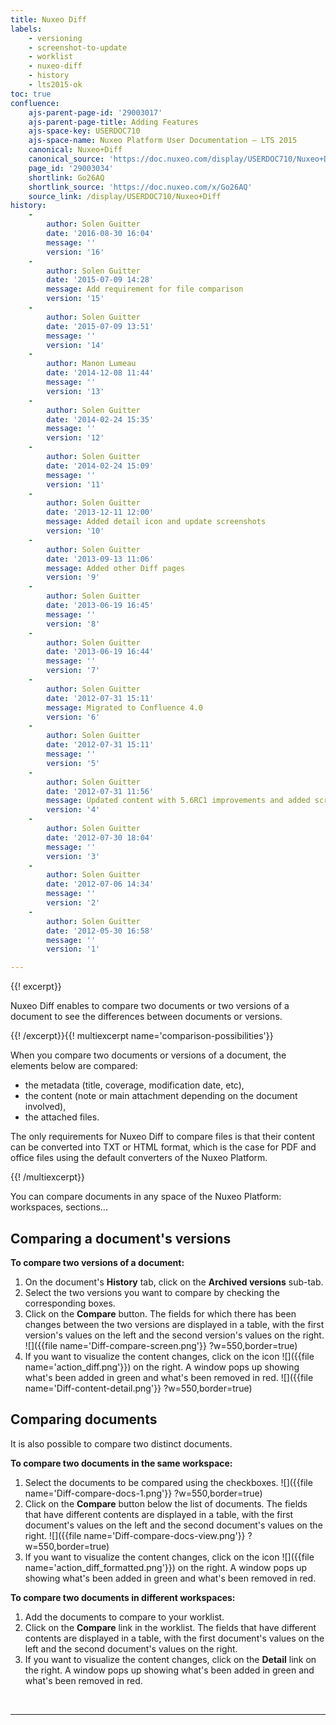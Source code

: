 ```yaml
---
title: Nuxeo Diff
labels:
    - versioning
    - screenshot-to-update
    - worklist
    - nuxeo-diff
    - history
    - lts2015-ok
toc: true
confluence:
    ajs-parent-page-id: '29003017'
    ajs-parent-page-title: Adding Features
    ajs-space-key: USERDOC710
    ajs-space-name: Nuxeo Platform User Documentation — LTS 2015
    canonical: Nuxeo+Diff
    canonical_source: 'https://doc.nuxeo.com/display/USERDOC710/Nuxeo+Diff'
    page_id: '29003034'
    shortlink: Go26AQ
    shortlink_source: 'https://doc.nuxeo.com/x/Go26AQ'
    source_link: /display/USERDOC710/Nuxeo+Diff
history:
    - 
        author: Solen Guitter
        date: '2016-08-30 16:04'
        message: ''
        version: '16'
    - 
        author: Solen Guitter
        date: '2015-07-09 14:28'
        message: Add requirement for file comparison
        version: '15'
    - 
        author: Solen Guitter
        date: '2015-07-09 13:51'
        message: ''
        version: '14'
    - 
        author: Manon Lumeau
        date: '2014-12-08 11:44'
        message: ''
        version: '13'
    - 
        author: Solen Guitter
        date: '2014-02-24 15:35'
        message: ''
        version: '12'
    - 
        author: Solen Guitter
        date: '2014-02-24 15:09'
        message: ''
        version: '11'
    - 
        author: Solen Guitter
        date: '2013-12-11 12:00'
        message: Added detail icon and update screenshots
        version: '10'
    - 
        author: Solen Guitter
        date: '2013-09-13 11:06'
        message: Added other Diff pages
        version: '9'
    - 
        author: Solen Guitter
        date: '2013-06-19 16:45'
        message: ''
        version: '8'
    - 
        author: Solen Guitter
        date: '2013-06-19 16:44'
        message: ''
        version: '7'
    - 
        author: Solen Guitter
        date: '2012-07-31 15:11'
        message: Migrated to Confluence 4.0
        version: '6'
    - 
        author: Solen Guitter
        date: '2012-07-31 15:11'
        message: ''
        version: '5'
    - 
        author: Solen Guitter
        date: '2012-07-31 11:56'
        message: Updated content with 5.6RC1 improvements and added screenshots
        version: '4'
    - 
        author: Solen Guitter
        date: '2012-07-30 18:04'
        message: ''
        version: '3'
    - 
        author: Solen Guitter
        date: '2012-07-06 14:34'
        message: ''
        version: '2'
    - 
        author: Solen Guitter
        date: '2012-05-30 16:58'
        message: ''
        version: '1'

---
```

{{! excerpt}}

Nuxeo Diff enables to compare two documents or two versions of a document to see the differences between documents or versions.

{{! /excerpt}}{{! multiexcerpt name='comparison-possibilities'}}

When you compare two documents or versions of a document, the elements below are compared:

*   the metadata (title, coverage, modification date, etc),
*   the content (note or main attachment depending on the document involved),
*   the attached files.

The only requirements for Nuxeo Diff to compare files is that their content can be converted into TXT or HTML format, which is the case for PDF and office files using the default converters of the Nuxeo Platform.

{{! /multiexcerpt}}

You can compare documents in any space of the Nuxeo Platform: workspaces, sections...

## Comparing a document's versions

**To compare two versions of a document:**

1.  On the document's **History** tab, click on the **Archived versions** sub-tab.
2.  Select the two versions you want to compare by checking the corresponding boxes.
3.  Click on the **Compare** button.
    The fields for which there has been changes between the two versions are displayed in a table, with the first version's values on the left and the second version's values on the right.
    ![]({{file name='Diff-compare-screen.png'}} ?w=550,border=true)
4.  If you want to visualize the content changes, click on the icon ![]({{file name='action_diff.png'}}) on the right.
    A window pops up showing what's been added in green and what's been removed in red.
    ![]({{file name='Diff-content-detail.png'}} ?w=550,border=true)

## Comparing documents

It is also possible to compare two distinct documents.

**To compare two documents in the same workspace:**

1.  Select the documents to be compared using the checkboxes.
    ![]({{file name='Diff-compare-docs-1.png'}} ?w=550,border=true)
2.  Click on the **Compare** button below the list of documents.
    The fields that have different contents are displayed in a table, with the first document's values on the left and the second document's values on the right.
    ![]({{file name='Diff-compare-docs-view.png'}} ?w=550,border=true)
3.  If you want to visualize the content changes, click on the icon ![]({{file name='action_diff_formatted.png'}}) on the right.
    A window pops up showing what's been added in green and what's been removed in red.

**To compare two documents in different workspaces:**

1.  Add the documents to compare to your worklist.
2.  Click on the **Compare** link in the worklist.
    The fields that have different contents are displayed in a table, with the first document's values on the left and the second document's values on the right.
3.  If you want to visualize the content changes, click on the **Detail** link on the right.
    A window pops up showing what's been added in green and what's been removed in red.

&nbsp;

* * *